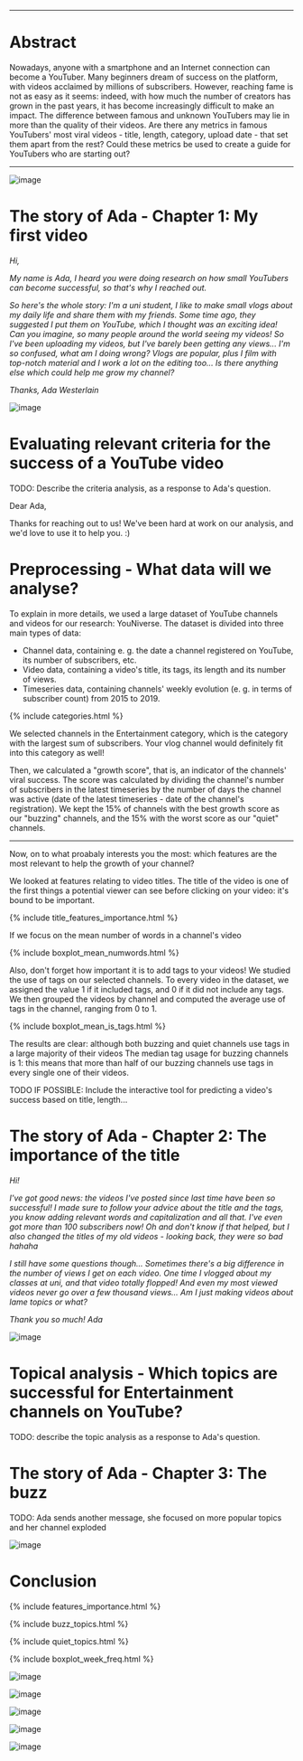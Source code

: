 ***

# Abstract
Nowadays, anyone with a smartphone and an Internet connection can become a YouTuber. Many beginners dream of success on the platform, with videos acclaimed by millions of subscribers. However, reaching fame is not as easy as it seems: indeed, with how much the number of creators has grown in the past years, it has become increasingly difficult to make an impact. The difference between famous and unknown YouTubers may lie in more than the quality of their videos. Are there any metrics in famous YouTubers' most viral videos - title, length, category, upload date - that set them apart from the rest? Could these metrics be used to create a guide for YouTubers who are starting out?


***


![image](images\sebastian-pandelache-taPBy6XyMoQ-unsplash.jpg)


# The story of Ada - Chapter 1: My first video

*Hi,*

*My name is Ada, I heard you were doing research on how small YouTubers can become successful, so that's why I reached out.*

*So here's the whole story: I'm a uni student, I like to make small vlogs about my daily life and share them with my friends. Some time ago, they suggested I put them on YouTube, which I thought was an exciting idea! Can you imagine, so many people around the world seeing my videos! So I've been uploading my videos, but I've barely been getting any views... I'm so confused, what am I doing wrong? Vlogs are popular, plus I film with top-notch material and I work a lot on the editing too... Is there anything else which could help me grow my channel?*

*Thanks, Ada Westerlain*

![image](images\ada_part1_white.jpg)

# Evaluating relevant criteria for the success of a YouTube video

TODO: Describe the criteria analysis, as a response to Ada's question.

Dear Ada,

Thanks for reaching out to us! We've been hard at work on our analysis, and we'd love to use it to help you. :)

# Preprocessing - What data will we analyse?

To explain in more details, we used a large dataset of YouTube channels and videos for our research: YouNiverse. The dataset is divided into three main types of data: 
- Channel data, containing e. g. the date a channel registered on YouTube, its number of subscribers, etc.
- Video data, containing a video's title, its tags, its length and its number of views.
- Timeseries data, containing channels' weekly evolution (e. g. in terms of subscriber count) from 2015 to 2019.

{% include categories.html %}

We selected channels in the Entertainment category, which is the category with the largest sum of subscribers. Your vlog channel would definitely fit into this category as well!

Then, we calculated a "growth score", that is, an indicator of the channels' viral success. The score was calculated by dividing the channel's number of subscribers in the latest timeseries by the number of days the channel was active (date of the latest timeseries - date of the channel's registration). We kept the 15% of channels with the best growth score as our "buzzing" channels, and the 15% with the worst score as our "quiet" channels.

----

Now, on to what proabaly interests you the most: which features are the most relevant to help the growth of your channel?

We looked at features relating to video titles. The title of the video is one of the first things a potential viewer can see before clicking on your video: it's bound to be important.

{% include title_features_importance.html %}

If we focus on the mean number of words in a channel's video

{% include boxplot_mean_numwords.html %}

Also, don't forget how important it is to add tags to your videos! We studied the use of tags on our selected channels. To every video in the dataset, we assigned the value 1 if it included tags, and 0 if it did not include any tags. We then grouped the videos by channel and computed the average use of tags in the channel, ranging from 0 to 1.  

{% include boxplot_mean_is_tags.html %}

The results are clear: although both buzzing and quiet channels use tags in a large majority of their videos
The median tag usage for buzzing channels is 1: this means that more than half of our buzzing channels use tags in every single one of their videos.

TODO IF POSSIBLE: Include the interactive tool for predicting a video's success based on title, length...


# The story of Ada - Chapter 2: The importance of the title

*Hi!*

*I've got good news: the videos I've posted since last time have been so successful! I made sure to follow your advice about the title and the tags, you know adding relevant words and capitalization and all that. I've even got more than 100 subscribers now! Oh and don't know if that helped, but I also changed the titles of my old videos - looking back, they were so bad hahaha*

*I still have some questions though... Sometimes there's a big difference in the number of views I get on each video. One time I vlogged about my classes at uni, and that video totally flopped! And even my most viewed videos never go over a few thousand views... Am I just making videos about lame topics or what?*

*Thank you so much! Ada*

![image](images\ada_part2_white.jpg)

# Topical analysis - Which topics are successful for Entertainment channels on YouTube?

TODO: describe the topic analysis as a response to Ada's question.

# The story of Ada - Chapter 3: The buzz

TODO: Ada sends another message, she focused on more popular topics and her channel exploded

![image](images\ada_part3_white.jpg)

# Conclusion



{% include features_importance.html %}



{% include buzz_topics.html %}

{% include quiet_topics.html %}





{% include boxplot_week_freq.html %}

![image](output/venn_lexical.png)

![image](output/relative_use_lexical.png)

![image](output/tags_quiet.png)

![image](output/tags_buzz.png)

![image](output/evolution_sub_ytb_lexical.png)


<script src="https://gist.github.com/zwierski/fe66b9662878b9f29f9a231190e215d2.js"></script>
